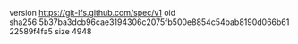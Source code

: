 version https://git-lfs.github.com/spec/v1
oid sha256:5b37ba3dcb96cae3194306c2075fb500e8854c54bab8190d066b6122589f4fa5
size 4948
